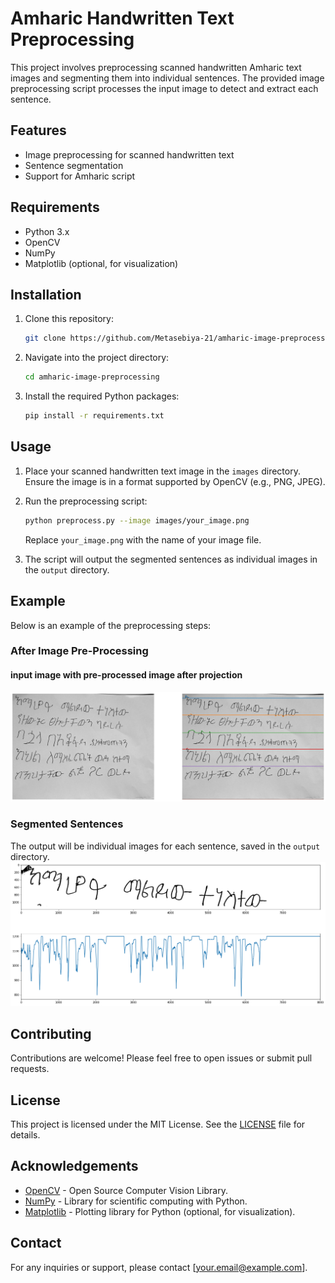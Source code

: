 # Amharic Handwritten Text Preprocessing

This project involves preprocessing scanned handwritten Amharic text images and segmenting them into individual sentences. The provided image preprocessing script processes the input image to detect and extract each sentence.

## Features

- Image preprocessing for scanned handwritten text
- Sentence segmentation
- Support for Amharic script

## Requirements

- Python 3.x
- OpenCV
- NumPy
- Matplotlib (optional, for visualization)

## Installation

1. Clone this repository:

    ```bash
    git clone https://github.com/Metasebiya-21/amharic-image-preprocessing.git
    ```

2. Navigate into the project directory:

    ```bash
    cd amharic-image-preprocessing
    ```

3. Install the required Python packages:

    ```bash
    pip install -r requirements.txt
    ```

## Usage

1. Place your scanned handwritten text image in the `images` directory. Ensure the image is in a format supported by OpenCV (e.g., PNG, JPEG).

2. Run the preprocessing script:

    ```bash
    python preprocess.py --image images/your_image.png
    ```

    Replace `your_image.png` with the name of your image file.

3. The script will output the segmented sentences as individual images in the `output` directory.


## Example

Below is an example of the preprocessing steps:

### After Image Pre-Processing
#### input image with pre-processed image after projection
![Pre-Processed Image](images/projection.png)
### Segmented Sentences
The output will be individual images for each sentence, saved in the `output` directory.
![Segmented Line](images/segementedLine.png)
## Contributing

Contributions are welcome! Please feel free to open issues or submit pull requests.

## License

This project is licensed under the MIT License. See the [LICENSE](LICENSE) file for details.

## Acknowledgements

- [OpenCV](https://opencv.org/) - Open Source Computer Vision Library.
- [NumPy](https://numpy.org/) - Library for scientific computing with Python.
- [Matplotlib](https://matplotlib.org/) - Plotting library for Python (optional, for visualization).

## Contact

For any inquiries or support, please contact [your.email@example.com].
